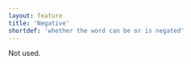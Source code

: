 ```yaml
---
layout: feature
title: 'Negative'
shortdef: 'whether the word can be or is negated'
---
```


Not used.
